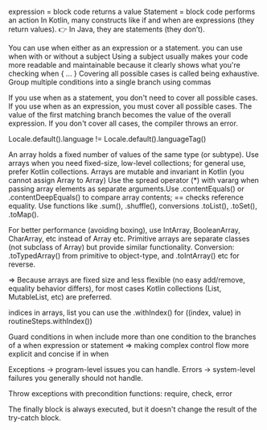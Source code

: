 expression = block code returns a value
Statement = block code performs an action
In Kotlin, many constructs like if and when are expressions (they return values).
 👉 In Java, they are statements (they don’t).

You can use when either as an expression or a statement.
you can use when with or without a subject
Using a subject usually makes your code more readable and maintainable because it clearly shows what you're checking
when { ... }
Covering all possible cases is called being exhaustive.
Group multiple conditions into a single branch using commas

If you use when as a statement, you don't need to cover all possible cases.
If you use when as an expression, you must cover all possible cases.
The value of the first matching branch becomes the value of the overall expression. If you don't cover all cases, the compiler throws an error.

Locale.default().language != Locale.default().languageTag()


An array holds a fixed number of values of the same type (or subtype).
Use arrays when you need fixed-size, low-level collections; for general use, prefer Kotlin collections.
Arrays are mutable and invariant in Kotlin (you cannot assign Array<String> to Array<Any>)
Use the spread operator (*) with vararg when passing array elements as separate arguments.Use .contentEquals() or .contentDeepEquals() to compare array contents; == checks reference equality.
 Use functions like .sum(), .shuffle(), conversions .toList(), .toSet(), .toMap(). 

For better performance (avoiding boxing), use IntArray, BooleanArray, CharArray, etc instead of Array<Int> etc. 
 Primitive arrays are separate classes (not subclass of Array<T>) but provide similar functionality.
 Conversion: .toTypedArray() from primitive to object-type, and .toIntArray() etc for reverse.

=> Because arrays are fixed size and less flexible (no easy add/remove, equality behavior differs), for most cases Kotlin collections (List, MutableList, etc) are preferred.

indices in arrays, list
you can use the .withIndex()
for ((index, value) in routineSteps.withIndex())

Guard conditions﻿ in when
include more than one condition to the branches of a when expression or statement
=> making complex control flow more explicit and concise
if in when

Exceptions → program-level issues you can handle.
Errors → system-level failures you generally should not handle.

Throw exceptions with precondition functions﻿: require, check, error

The finally block is always executed, but it doesn't change the result of the try-catch block.